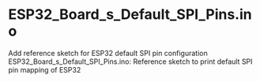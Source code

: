 # ESP32_Board_s_Default_SPI_Pins.ino
Add reference sketch for ESP32 default SPI pin configuration
ESP32_Board_s_Default_SPI_Pins.ino: Reference sketch to print default SPI pin mapping of ESP32
